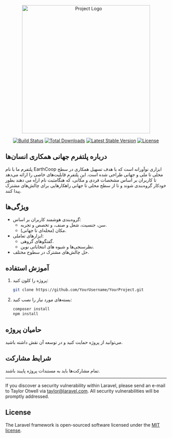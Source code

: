 <p align="center"><a href="https://your-platform-link" target="_blank"><img src="https://your-logo-link/logo.svg" width="400" alt="Project Logo"></a></p>

<p align="center">
<a href="https://github.com/YourUsername/YourProject/actions"><img src="https://github.com/YourUsername/YourProject/workflows/tests/badge.svg" alt="Build Status"></a>
<a href="https://packagist.org/packages/YourUsername/YourProject"><img src="https://img.shields.io/packagist/dt/YourProject" alt="Total Downloads"></a>
<a href="https://packagist.org/packages/YourUsername/YourProject"><img src="https://img.shields.io/packagist/v/YourProject" alt="Latest Stable Version"></a>
<a href="https://packagist.org/packages/YourUsername/YourProject"><img src="https://img.shields.io/packagist/l/YourProject" alt="License"></a>
</p>

## **درباره پلتفرم جهانی همکاری انسان‌ها**

پلتفرم ما با نام EarthCoop ابزاری نوآورانه است که با هدف تسهیل همکاری در سطح محلی تا ملی و جهانی طراحی شده است. این پلتفرم قابلیت‌های خاصی را ارائه می‌دهد تا کاربران بر اساس مشخصات فردی و مکانی، که هنگامثبت نام اراِه می دهند بطور خودکار گروه‌بندی شوند و تا از سطح محلی تا جهانی راهکارهایی برای چالش‌های مشترک پیدا کنند.

## **ویژگی‌ها**
- گروه‌بندی هوشمند کاربران بر اساس:
  - سن، جنسیت، شغل و صنف، و تخصص و تجربه.
  - مکان (محله‌ای تا جهانی).
- ابزارهای تعاملی:
  - گفتگوهای گروهی.
  - نظرسنجی‌ها و شیوه های انتخاباتی نوین.
- حل چالش‌های مشترک در سطوح مختلف.

## **آموزش استفاده**
1. پروژه را کلون کنید:
   ```bash
   git clone https://github.com/YourUsername/YourProject.git
   ```
2. بسته‌های مورد نیاز را نصب کنید:
   ```bash
   composer install
   npm install
   ```

## **حامیان پروژه**

می‌توانید از پروژه حمایت کنید و در توسعه آن نقش داشته باشید.

## **شرایط مشارکت**

تمام مشارکت‌ها باید به مستندات پروژه پایبند باشند.

---

If you discover a security vulnerability within Laravel, please send an e-mail to Taylor Otwell via [taylor@laravel.com](mailto:taylor@laravel.com). All security vulnerabilities will be promptly addressed.

## License

The Laravel framework is open-sourced software licensed under the [MIT license](https://opensource.org/licenses/MIT).
